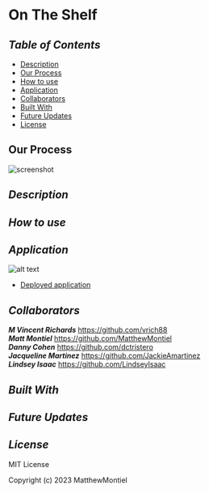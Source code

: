 # On The Shelf
## *Table of Contents*
- [Description](#description)
- [Our Process](#our-process)
- [How to use](#how-to-use)
- [Application](#application)
- [Collaborators](#collaborators)
- [Built With](#built-with)
- [Future Updates](#future-updates)
- [License](#license)

## Our Process

![screenshot]()

## *Description*



## *How to use*



## *Application*

![alt text]()

- [Deployed application]()

## *Collaborators*

***M Vincent Richards*** https://github.com/vrich88<br>
***Matt Montiel*** https://github.com/MatthewMontiel<br>
***Danny Cohen*** https://github.com/dctristero<br>
***Jacqueline Martinez*** https://github.com/JackieAmartinez<br>
***Lindsey Isaac*** https://github.com/LindseyIsaac

## *Built With*


## *Future Updates*


## *License*
MIT License

Copyright (c) 2023 MatthewMontiel